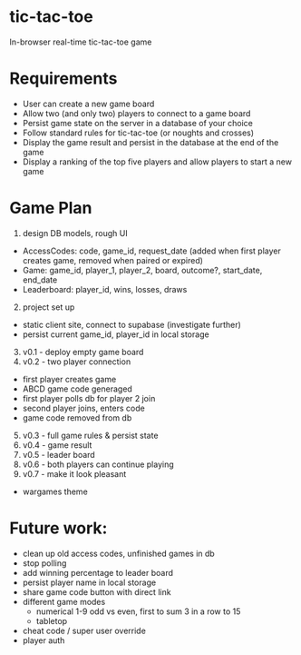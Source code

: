 # tic-tac-toe
In-browser real-time tic-tac-toe game

# Requirements
 - User can create a new game board
 - Allow two (and only two) players to connect to a game board
 - Persist game state on the server in a database of your choice
 - Follow standard rules for tic-tac-toe (or noughts and crosses)
 - Display the game result and persist in the database at the end of the game
 - Display a ranking of the top five players and allow players to start a new game

# Game Plan
 1. design DB models, rough UI
   - AccessCodes: code, game_id, request_date (added when first player creates game, removed when paired or expired)
   - Game: game_id, player_1, player_2, board, outcome?, start_date, end_date
   - Leaderboard: player_id, wins, losses, draws
 2. project set up 
   - static client site, connect to supabase (investigate further)
   - persist current game_id, player_id in local storage
 3. v0.1 - deploy empty game board
 4. v0.2 - two player connection
   - first player creates game
   - ABCD game code generaged
   - first player polls db for player 2 join
   - second player joins, enters code
   - game code removed from db
 5. v0.3 - full game rules & persist state
 6. v0.4 - game result
 7. v0.5 - leader board
 8. v0.6 - both players can continue playing
 8. v0.7 - make it look pleasant
   - wargames theme

# Future work:
 - clean up old access codes, unfinished games in db
 - stop polling
 - add winning percentage to leader board
 - persist player name in local storage
 - share game code button with direct link
 - different game modes 
   - numerical 1-9 odd vs even, first to sum 3 in a row to 15
   - tabletop
 - cheat code / super user override
 - player auth

